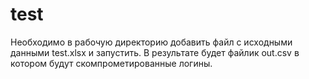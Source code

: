 # test
Необходимо в рабочую директорию добавить файл с исходными данными test.xlsx и запустить.
В результате будет файлик out.csv в котором будут скомпрометированные логины.
